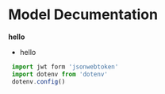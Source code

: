 
# Model Decumentation
**hello**
* hello
  
```js
 import jwt form 'jsonwebtoken'
 import dotenv from 'dotenv'
 dotenv.config()
 ``` 